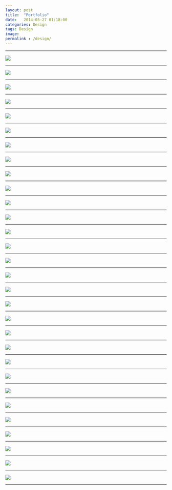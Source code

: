 ```yaml
---
layout: post
title:  "Portfolio"
date:   2014-05-27 01:18:00
categories: Design
tags: Design
image: 
permalink : /design/
---
```



***
![](/assets/images/Design/8.png)
***
![](/assets/images/Design/4.jpg)
***
![](/assets/images/Design/2.jpg)
***
![](/assets/images/Design/17.png)
***
![](/assets/images/Design/7.png)
***
![](/assets/images/Design/21.png)
***
![](/assets/images/Design/3.jpg)
***
![](/assets/images/Design/11.png)
***
![](/assets/images/Design/30.png)
***
![](/assets/images/Design/24.png)
***
![](/assets/images/Design/22.png)
***
![](/assets/images/Design/23.png)
***
![](/assets/images/Design/12.png)
***
![](/assets/images/Design/13.png)
***
![](/assets/images/Design/14.jpg)
***
![](/assets/images/Design/15.jpg)
***
![](/assets/images/Design/16.jpg)
***
![](/assets/images/Design/18.png)
***
![](/assets/images/Design/19.png)
***
![](/assets/images/Design/5.png)
***
![](/assets/images/Design/20.jpg)
***
![](/assets/images/Design/1.png)
***
![](/assets/images/Design/9.jpg)
***
![](/assets/images/Design/10.png)
***
![](/assets/images/Design/25.png)
***
![](/assets/images/Design/6.png)
***
![](/assets/images/Design/26.png)
***
![](/assets/images/Design/27.png)
***
![](/assets/images/Design/28.png)
***
![](/assets/images/Design/29.jpg)
***


